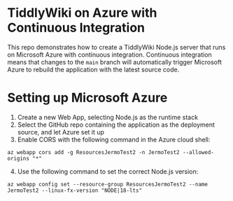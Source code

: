 # TiddlyWiki on Azure with Continuous Integration

This repo demonstrates how to create a TiddlyWiki Node.js server that runs on Microsoft Azure with continuous integration. Continuous integration means that changes to the `main` branch will automatically trigger Microsoft Azure to rebuild the application with the latest source code.

# Setting up Microsoft Azure

1. Create a new Web App, selecting Node.js as the runtime stack
2. Select the GitHub repo containing the application as the deployment source, and let Azure set it up
3. Enable CORS with the following command in the Azure cloud shell:

```
az webapp cors add -g ResourcesJermoTest2 -n JermoTest2 --allowed-origins "*"
```

4. Use the following command to set the correct Node.js version:

```
az webapp config set --resource-group ResourcesJermoTest2 --name JermoTest2 --linux-fx-version "NODE|18-lts"
```

